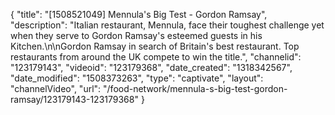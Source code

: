 {
    "title": "[1508521049] Mennula's Big Test - Gordon Ramsay",
    "description": "Italian restaurant, Mennula, face their toughest challenge yet when they serve to Gordon Ramsay's esteemed guests in his Kitchen.\n\nGordon Ramsay in search of Britain's best restaurant. Top restaurants from around the UK compete to win the title.",
    "channelid": "123179143",
    "videoid": "123179368",
    "date_created": "1318342567",
    "date_modified": "1508373263",
    "type": "captivate",
    "layout": "channelVideo",
    "url": "\/food-network\/mennula-s-big-test-gordon-ramsay\/123179143-123179368"
}